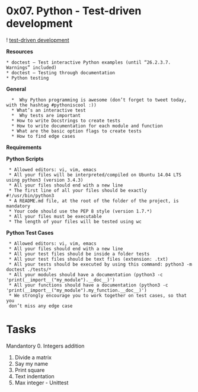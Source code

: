 # **0x07. Python - Test-driven development**

! [test-driven development](https://s3.amazonaws.com/intranet-projects-files/holbertonschool-higher-level_programming+/246/giphy-4.gif)

**Resources**

	* doctest — Test interactive Python examples (until “26.2.3.7. Warnings” included)
	* doctest – Testing through documentation
	* Python testing

**General**

      *  Why Python programming is awesome (don’t forget to tweet today,
	with the hashtag #pythoniscool :))
      * What’s an interactive test
      *  Why tests are important
      * How to write Docstrings to create tests
      * How to write documentation for each module and function
      * What are the basic option flags to create tests
      * How to find edge cases

**Requirements**

**Python Scripts**

	 * Allowed editors: vi, vim, emacs
	 * All your files will be interpreted/compiled on Ubuntu 14.04 LTS using python3 (version 3.4.3)
	 * All your files should end with a new line
	 * The first line of all your files should be exactly #!/usr/bin/python3
	 * A README.md file, at the root of the folder of the project, is mandatory
	 * Your code should use the PEP 8 style (version 1.7.*)
	 * All your files must be executable
	 * The length of your files will be tested using wc

**Python Test Cases**

	 * Allowed editors: vi, vim, emacs
	 * All your files should end with a new line
	 * All your test files should be inside a folder tests
	 * All your test files should be text files (extension: .txt)
	 * All your tests should be executed by using this command: python3 -m doctest ./tests/*
	 * All your modules should have a documentation (python3 -c 'print(__import__("my_module").__doc__)')
	 * All your functions should have a documentation (python3 -c 'print(__import__("my_module").my_function.__doc__)')
	 * We strongly encourage you to work together on test cases, so that you 
	 don’t miss any edge case

# **Tasks**

Mandantory
0. Integers addition
1. Divide a matrix
2. Say my name
3. Print square
4. Text indentation
5. Max integer - Unittest
